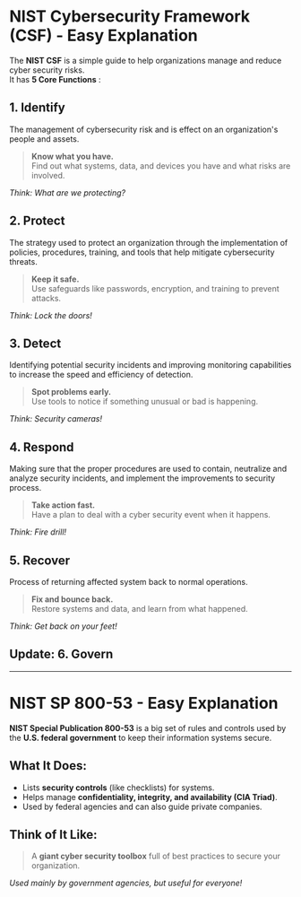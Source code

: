 # NIST Cybersecurity Framework (CSF) - Easy Explanation

The **NIST CSF** is a simple guide to help organizations manage and reduce cyber security risks.  
It has **5 Core Functions** :
## 1. Identify
The management of cybersecurity risk and is effect on an organization's people and assets.

> **Know what you have.**  
 Find out what systems, data, and devices you have and what risks are involved.

*Think: What are we protecting?*

## 2. Protect
The strategy used to protect an organization through the implementation of policies, procedures, training, and tools that help mitigate cybersecurity threats.

> **Keep it safe.**  
 Use safeguards like passwords, encryption, and training to prevent attacks.

*Think: Lock the doors!*

## 3. Detect
Identifying potential security incidents and improving monitoring capabilities to increase the speed and efficiency of detection.

> **Spot problems early.**  
 Use tools to notice if something unusual or bad is happening.

*Think: Security cameras!*

## 4. Respond
Making sure that the proper procedures are used to contain, neutralize and analyze security incidents, and implement the improvements to security process.

> **Take action fast.**  
 Have a plan to deal with a cyber security event when it happens.

*Think: Fire drill!*

## 5. Recover
Process of returning affected system back to normal operations.

> **Fix and bounce back.**  
 Restore systems and data, and learn from what happened.

*Think: Get back on your feet!*

## Update: 6. Govern

---

# NIST SP 800-53 - Easy Explanation

**NIST Special Publication 800-53** is a big set of rules and controls used by the **U.S. federal government** to keep their information systems secure.

## What It Does:
- Lists **security controls** (like checklists) for systems.
- Helps manage **confidentiality, integrity, and availability (CIA Triad)**.
- Used by federal agencies and can also guide private companies.

## Think of It Like:
> A **giant cyber security toolbox** full of best practices to secure your organization.

*Used mainly by government agencies, but useful for everyone!*
